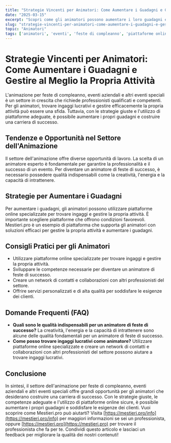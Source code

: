 ```yaml
---
title: "Strategie Vincenti per Animatori: Come Aumentare i Guadagni e Gestire al Meglio la Propria Attività"
date: "2025-03-15"
excerpt: "Scopri come gli animatori possono aumentare i loro guadagni e gestire efficacemente la propria attività con strategie pratiche e piattaforme adeguate."
slug: "strategie-vincenti-per-animatori-come-aumentare-i-guadagni-e-gestire-al-meglio-la-propria-attivita"
topic: "Animatori"
tags: ['animatori', 'eventi', 'feste di compleanno', 'piattaforme online', 'guadagni']
---
```

# Strategie Vincenti per Animatori: Come Aumentare i Guadagni e Gestire al Meglio la Propria Attività

L'animazione per feste di compleanno, eventi aziendali e altri eventi speciali è un settore in crescita che richiede professionisti qualificati e competenti. Per gli animatori, trovare ingaggi lucrativi e gestire efficacemente la propria attività può essere una sfida. Tuttavia, con le strategie giuste e l'utilizzo di piattaforme adeguate, è possibile aumentare i propri guadagni e costruire una carriera di successo.

## Tendenze e Opportunità nel Settore dell'Animazione

Il settore dell'animazione offre diverse opportunità di lavoro. La scelta di un animatore esperto è fondamentale per garantire la professionalità e il successo di un evento. Per diventare un animatore di feste di successo, è necessario possedere qualità indispensabili come la creatività, l'energia e la capacità di intrattenere.

## Strategie per Aumentare i Guadagni

Per aumentare i guadagni, gli animatori possono utilizzare piattaforme online specializzate per trovare ingaggi e gestire la propria attività. È importante scegliere piattaforme che offrono condizioni favorevoli. Mestieri.pro è un esempio di piattaforma che supporta gli animatori con soluzioni efficaci per gestire la propria attività e aumentare i guadagni.

## Consigli Pratici per gli Animatori

* Utilizzare piattaforme online specializzate per trovare ingaggi e gestire la propria attività.
* Sviluppare le competenze necessarie per diventare un animatore di feste di successo.
* Creare un network di contatti e collaborazioni con altri professionisti del settore.
* Offrire servizi personalizzati e di alta qualità per soddisfare le esigenze dei clienti.

## Domande Frequenti (FAQ)

* **Quali sono le qualità indispensabili per un animatore di feste di successo?**
La creatività, l'energia e la capacità di intrattenere sono alcune delle qualità fondamentali per un animatore di feste di successo.
* **Come posso trovare ingaggi lucrativi come animatore?**
Utilizzare piattaforme online specializzate e creare un network di contatti e collaborazioni con altri professionisti del settore possono aiutare a trovare ingaggi lucrativi.

## Conclusione

In sintesi, il settore dell'animazione per feste di compleanno, eventi aziendali e altri eventi speciali offre grandi opportunità per gli animatori che desiderano costruire una carriera di successo. Con le strategie giuste, le competenze adeguate e l'utilizzo di piattaforme online sicure, è possibile aumentare i propri guadagni e soddisfare le esigenze dei clienti. 
Vuoi scoprire come Mestieri.pro può aiutarti? Visita [https://mestieri.pro/info](https://mestieri.pro/info) per maggiori informazioni se sei un professionista, oppure [https://mestieri.pro](https://mestieri.pro) per trovare il professionista che fa per te. 
Condividi questo articolo e lasciaci un feedback per migliorare la qualità dei nostri contenuti!